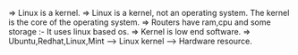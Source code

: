 => Linux is a kernel.
=> Linux is a kernel, not an operating system. The kernel is the core of the operating system.
=> Routers have ram,cpu and some storage :- It uses linux based os.
=> Kernel is low end software.
=> Ubuntu,Redhat,Linux,Mint --> Linux kernel --> Hardware resource.
